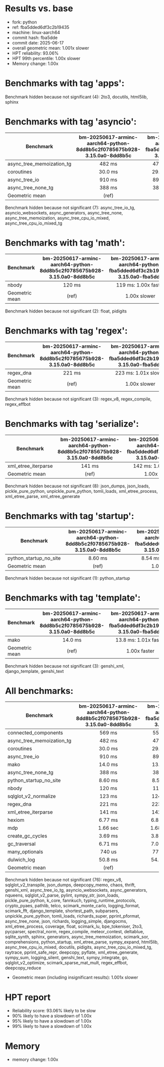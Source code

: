 # Results vs. base

- fork: python
- ref: fba5dded6df3c2b19435
- machine: linux-aarch64
- commit hash: fba5dde
- commit date: 2025-06-17
- overall geometric mean: 1.001x slower
- HPT reliability: 93.06%
- HPT 99th percentile: 1.00x slower
- Memory change: 1.00x

Benchmarks with tag 'apps':
===========================

Benchmark hidden because not significant (4): 2to3, docutils, html5lib, sphinx

Benchmarks with tag 'asyncio':
==============================

| Benchmark                 | bm-20250617-arminc-aarch64-python-8dd8b5c2f0785675b928-3.15.0a0-8dd8b5c | bm-20250617-arminc-aarch64-python-fba5dded6df3c2b19435-3.15.0a0-fba5dde |
|---------------------------|:-----------------------------------------------------------------------:|:-----------------------------------------------------------------------:|
| async_tree_memoization_tg | 482 ms                                                                  | 472 ms: 1.02x faster                                                    |
| coroutines                | 30.0 ms                                                                 | 29.4 ms: 1.02x faster                                                   |
| async_tree_io             | 910 ms                                                                  | 897 ms: 1.01x faster                                                    |
| async_tree_none_tg        | 388 ms                                                                  | 383 ms: 1.01x faster                                                    |
| Geometric mean            | (ref)                                                                   | 1.01x faster                                                            |

Benchmark hidden because not significant (7): async_tree_io_tg, asyncio_websockets, async_generators, async_tree_none, async_tree_memoization, async_tree_cpu_io_mixed, async_tree_cpu_io_mixed_tg

Benchmarks with tag 'math':
===========================

| Benchmark      | bm-20250617-arminc-aarch64-python-8dd8b5c2f0785675b928-3.15.0a0-8dd8b5c | bm-20250617-arminc-aarch64-python-fba5dded6df3c2b19435-3.15.0a0-fba5dde |
|----------------|:-----------------------------------------------------------------------:|:-----------------------------------------------------------------------:|
| nbody          | 120 ms                                                                  | 119 ms: 1.00x faster                                                    |
| Geometric mean | (ref)                                                                   | 1.00x slower                                                            |

Benchmark hidden because not significant (2): float, pidigits

Benchmarks with tag 'regex':
============================

| Benchmark      | bm-20250617-arminc-aarch64-python-8dd8b5c2f0785675b928-3.15.0a0-8dd8b5c | bm-20250617-arminc-aarch64-python-fba5dded6df3c2b19435-3.15.0a0-fba5dde |
|----------------|:-----------------------------------------------------------------------:|:-----------------------------------------------------------------------:|
| regex_dna      | 221 ms                                                                  | 223 ms: 1.01x slower                                                    |
| Geometric mean | (ref)                                                                   | 1.00x slower                                                            |

Benchmark hidden because not significant (3): regex_v8, regex_compile, regex_effbot

Benchmarks with tag 'serialize':
================================

| Benchmark           | bm-20250617-arminc-aarch64-python-8dd8b5c2f0785675b928-3.15.0a0-8dd8b5c | bm-20250617-arminc-aarch64-python-fba5dded6df3c2b19435-3.15.0a0-fba5dde |
|---------------------|:-----------------------------------------------------------------------:|:-----------------------------------------------------------------------:|
| xml_etree_iterparse | 141 ms                                                                  | 142 ms: 1.01x slower                                                    |
| Geometric mean      | (ref)                                                                   | 1.00x faster                                                            |

Benchmark hidden because not significant (8): json_dumps, json_loads, pickle_pure_python, unpickle_pure_python, tomli_loads, xml_etree_process, xml_etree_parse, xml_etree_generate

Benchmarks with tag 'startup':
==============================

| Benchmark              | bm-20250617-arminc-aarch64-python-8dd8b5c2f0785675b928-3.15.0a0-8dd8b5c | bm-20250617-arminc-aarch64-python-fba5dded6df3c2b19435-3.15.0a0-fba5dde |
|------------------------|:-----------------------------------------------------------------------:|:-----------------------------------------------------------------------:|
| python_startup_no_site | 8.60 ms                                                                 | 8.54 ms: 1.01x faster                                                   |
| Geometric mean         | (ref)                                                                   | 1.00x slower                                                            |

Benchmark hidden because not significant (1): python_startup

Benchmarks with tag 'template':
===============================

| Benchmark      | bm-20250617-arminc-aarch64-python-8dd8b5c2f0785675b928-3.15.0a0-8dd8b5c | bm-20250617-arminc-aarch64-python-fba5dded6df3c2b19435-3.15.0a0-fba5dde |
|----------------|:-----------------------------------------------------------------------:|:-----------------------------------------------------------------------:|
| mako           | 14.0 ms                                                                 | 13.8 ms: 1.01x faster                                                   |
| Geometric mean | (ref)                                                                   | 1.00x faster                                                            |

Benchmark hidden because not significant (3): genshi_xml, django_template, genshi_text

All benchmarks:
===============

| Benchmark                 | bm-20250617-arminc-aarch64-python-8dd8b5c2f0785675b928-3.15.0a0-8dd8b5c | bm-20250617-arminc-aarch64-python-fba5dded6df3c2b19435-3.15.0a0-fba5dde |
|---------------------------|:-----------------------------------------------------------------------:|:-----------------------------------------------------------------------:|
| connected_components      | 569 ms                                                                  | 555 ms: 1.02x faster                                                    |
| async_tree_memoization_tg | 482 ms                                                                  | 472 ms: 1.02x faster                                                    |
| coroutines                | 30.0 ms                                                                 | 29.4 ms: 1.02x faster                                                   |
| async_tree_io             | 910 ms                                                                  | 897 ms: 1.01x faster                                                    |
| mako                      | 14.0 ms                                                                 | 13.8 ms: 1.01x faster                                                   |
| async_tree_none_tg        | 388 ms                                                                  | 383 ms: 1.01x faster                                                    |
| python_startup_no_site    | 8.60 ms                                                                 | 8.54 ms: 1.01x faster                                                   |
| nbody                     | 120 ms                                                                  | 119 ms: 1.00x faster                                                    |
| sqlglot_v2_normalize      | 123 ms                                                                  | 124 ms: 1.01x slower                                                    |
| regex_dna                 | 221 ms                                                                  | 223 ms: 1.01x slower                                                    |
| xml_etree_iterparse       | 141 ms                                                                  | 142 ms: 1.01x slower                                                    |
| hexiom                    | 6.77 ms                                                                 | 6.86 ms: 1.01x slower                                                   |
| mdp                       | 1.66 sec                                                                | 1.68 sec: 1.02x slower                                                  |
| create_gc_cycles          | 3.69 ms                                                                 | 3.84 ms: 1.04x slower                                                   |
| gc_traversal              | 6.71 ms                                                                 | 7.00 ms: 1.04x slower                                                   |
| many_optionals            | 740 us                                                                  | 772 us: 1.04x slower                                                    |
| dulwich_log               | 50.8 ms                                                                 | 54.4 ms: 1.07x slower                                                   |
| Geometric mean            | (ref)                                                                   | 1.00x slower                                                            |

Benchmark hidden because not significant (76): regex_v8, sqlglot_v2_transpile, json_dumps, deepcopy_memo, chaos, thrift, genshi_xml, async_tree_io_tg, asyncio_websockets, async_generators, nqueens, sqlglot_v2_parse, pylint, sympy_str, json_loads, pickle_pure_python, k_core, fannkuch, typing_runtime_protocols, crypto_pyaes, pathlib, telco, scimark_monte_carlo, logging_format, scimark_fft, django_template, shortest_path, subparsers, unpickle_pure_python, tomli_loads, richards_super, pprint_pformat, async_tree_none, json, richards, logging_simple, djangocms, xml_etree_process, coverage, float, scimark_lu, bpe_tokeniser, 2to3, pycparser, spectral_norm, regex_compile, meteor_contest, deltablue, sqlite_synth, sphinx, generators, async_tree_memoization, scimark_sor, comprehensions, python_startup, xml_etree_parse, sympy_expand, html5lib, async_tree_cpu_io_mixed, docutils, pidigits, async_tree_cpu_io_mixed_tg, raytrace, pprint_safe_repr, deepcopy, pyflate, xml_etree_generate, sympy_sum, logging_silent, genshi_text, sympy_integrate, go, sqlglot_v2_optimize, scimark_sparse_mat_mult, regex_effbot, deepcopy_reduce

- Geometric mean (including insignificant results): 1.001x slower

# HPT report

- Reliability score: 93.06% likely to be slow
- 90% likely to have a slowdown of 1.00x
- 95% likely to have a slowdown of 1.00x
- 99% likely to have a slowdown of 1.00x

# Memory
- memory change: 1.00x